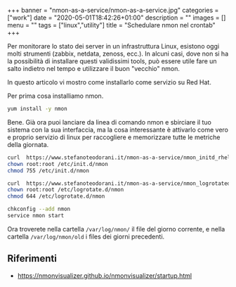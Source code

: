 +++
banner = "nmon-as-a-service/nmon-as-a-service.jpg"
categories = ["work"]
date = "2020-05-01T18:42:26+01:00"
description = ""
images = []
menu = ""
tags = ["linux","utility"]
title = "Schedulare nmon nel crontab"
+++

Per monitorare lo stato dei server in un infrastruttura Linux, esistono oggi molti strumenti (zabbix, netdata, zenoss, ecc.).
In alcuni casi, dove non si ha la possibilità di installare questi validissimi tools, può essere utile fare un salto indietro nel tempo e utilizzare il buon "vecchio" nmon.

In questo articolo vi mostro come installarlo come servizio su Red Hat.

<!--more-->

Per prima cosa installiamo nmon.

```bash
yum install -y nmon
```

Bene. Già ora puoi lanciare da linea di comando nmon e sbirciare il tuo sistema con la sua interfaccia, ma la cosa interessante è attivarlo come vero e proprio servizio di linux per raccogliere e memorizzare tutte le metriche della giornata.

```bash
curl  https://www.stefanoteodorani.it/nmon-as-a-service/nmon_initd_rhel  --output /etc/init.d/nmon
chown root:root /etc/init.d/nmon
chmod 755 /etc/init.d/nmon

curl  https://www.stefanoteodorani.it/nmon-as-a-service/nmon_logrotated  --output /etc/logrotate.d/nmon
chown root:root /etc/logrotate.d/nmon
chmod 644 /etc/logrotate.d/nmon

chkconfig --add nmon
service nmon start
```

Ora troverete nella cartella ``/var/log/nmon/`` il file del giorno corrente, e nella cartella ``/var/log/nmon/old`` i files dei giorni precedenti.

## Riferimenti

* https://nmonvisualizer.github.io/nmonvisualizer/startup.html
